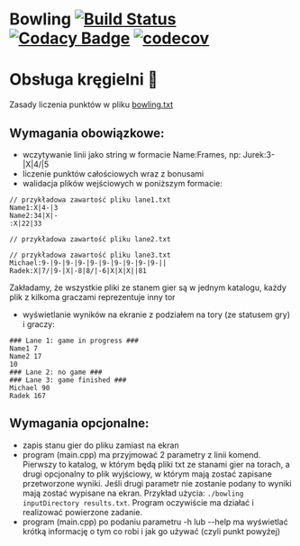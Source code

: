 # Bowling [![Build Status](https://travis-ci.org/LordLukin/Bowling.svg?branch=master)](https://travis-ci.org/LordLukin/Bowling)    [![Codacy Badge](https://api.codacy.com/project/badge/Grade/c777e4d15735473a874785aeb5fe52d3)](https://www.codacy.com/app/LordLukin/Bowling?utm_source=github.com&amp;utm_medium=referral&amp;utm_content=LordLukin/Bowling&amp;utm_campaign=Badge_Grade)    [![codecov](https://codecov.io/gh/LordLukin/Bowling/branch/master/graph/badge.svg)](https://codecov.io/gh/LordLukin/Bowling)

Obsługa kręgielni 🎳
========================

Zasady liczenia punktów w pliku [bowling.txt](bowling.txt)

Wymagania obowiązkowe:
----------------------------------------
- wczytywanie linii jako string w formacie Name:Frames, np: Jurek:3-|X|4/|5
- liczenie punktów całościowych wraz z bonusami
- walidacja plików wejściowych w poniższym formacie:
~~~~~~
// przykładowa zawartość pliku lane1.txt
Name1:X|4-|3
Name2:34|X|-
:X|22|33
~~~~~~
~~~~~~
// przykładowa zawartość pliku lane2.txt
~~~~~~
~~~~~~
// przykładowa zawartość pliku lane3.txt
Michael:9-|9-|9-|9-|9-|9-|9-|9-|9-|9-||
Radek:X|7/|9-|X|-8|8/|-6|X|X|X||81
~~~~~~
Zakładamy, że wszystkie pliki ze stanem gier są w jednym katalogu, każdy plik z kilkoma graczami reprezentuje inny tor

- wyświetlanie wyników na ekranie z podziałem na tory (ze statusem gry) i graczy:
~~~~~~
### Lane 1: game in progress ###
Name1 7
Name2 17
10
### Lane 2: no game ###
### Lane 3: game finished ###
Michael 90
Radek 167
~~~~~~

Wymagania opcjonalne:
----------------------------------------
- zapis stanu gier do pliku zamiast na ekran
- program (main.cpp) ma przyjmować 2 parametry z linii komend. Pierwszy to katalog, w którym będą pliki txt ze stanami gier na torach, a drugi opcjonalny to plik wyjściowy, w którym mają zostać zapisane przetworzone wyniki. Jeśli drugi parametr nie zostanie podany to wyniki mają zostać wypisane na ekran. Przykład użycia: `./bowling inputDirectory results.txt`. Program oczywiście ma działać i realizować powierzone zadanie.
- program (main.cpp) po podaniu parametru -h lub --help ma wyświetlać krótką informację o tym co robi i jak go używać (czyli punkt powyżej)
